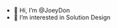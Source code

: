 - 👋 Hi, I’m @JoeyDon
- 👀 I’m interested in Solution Design


<!---
JoeyDon/JoeyDon is a ✨ special ✨ repository because its `README.md` (this file) appears on your GitHub profile.
You can click the Preview link to take a look at your changes.
--->

